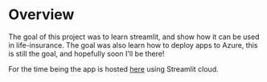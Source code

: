 # Overview 

The goal of this project was to learn streamlit, and show how it can be used in life-insurance. The goal was also learn how to deploy apps to Azure, this is still the goal, and hopefully soon I'll be there! 

For the time being the app is hosted [here](https://andreasslattelid-streamlit-spouse-pension-spouse-app-4ptl96.streamlit.app/) using Streamlit cloud.

